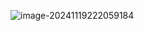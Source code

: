 ![image-20241119222059184](C:/Users/33027/AppData/Roaming/Typora/typora-user-images/image-20241119222059184.png)